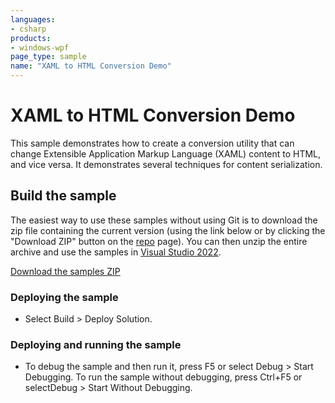 ```yaml
---
languages:
- csharp
products:
- windows-wpf
page_type: sample
name: "XAML to HTML Conversion Demo"
---
```

# XAML to HTML Conversion Demo
This sample demonstrates how to create a conversion utility that can change Extensible Application Markup Language (XAML) content to HTML, and vice versa. It demonstrates several techniques for content serialization.

## Build the sample
The easiest way to use these samples without using Git is to download the zip file containing the current version (using the link below or by clicking the "Download ZIP" button on the [repo](https://github.com/microsoft/WPF-Samples?tab=readme-ov-file) page). You can then unzip the entire archive and use the samples in [Visual Studio 2022](https://www.visualstudio.com/wpf-vs).

[Download the samples ZIP](../../../../archive/main.zip)

### Deploying the sample
- Select Build > Deploy Solution. 

### Deploying and running the sample
- To debug the sample and then run it, press F5 or select Debug >  Start Debugging. To run the sample without debugging, press Ctrl+F5 or selectDebug > Start Without Debugging. 


